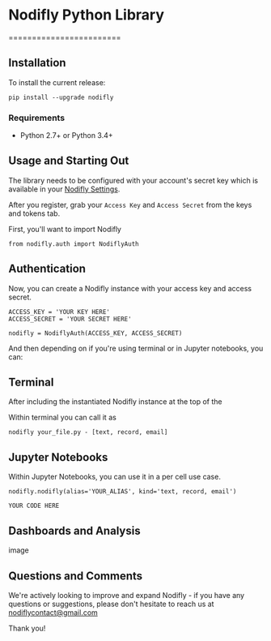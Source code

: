 # Nodifly Python Library
========================

## Installation

To install the current release: 

```
pip install --upgrade nodifly 
```

### Requirements 

- Python 2.7+ or Python 3.4+

## Usage and Starting Out

The library needs to be configured with your account's secret key which is available 
in your [Nodifly Settings](https://nodifly.com/logged_settings). 

After you register, grab your `Access Key` and `Access Secret` from the keys and tokens tab. 

First, you'll want to import Nodifly 

```
from nodifly.auth import NodiflyAuth
```

## Authentication 

Now, you can create a Nodifly instance with your access key and access secret. 

```
ACCESS_KEY = 'YOUR KEY HERE'
ACCESS_SECRET = 'YOUR SECRET HERE'

nodifly = NodiflyAuth(ACCESS_KEY, ACCESS_SECRET)
```

And then depending on if you're using terminal or in Jupyter notebooks, you can:

## Terminal 

After including the instantiated Nodifly instance at the top of the 

Within terminal you can call it as 

```
nodifly your_file.py - [text, record, email]
```

## Jupyter Notebooks 

Within Jupyter Notebooks, you can use it in a per cell use case.

```
nodifly.nodifly(alias='YOUR_ALIAS', kind='text, record, email')

YOUR CODE HERE
```

## Dashboards and Analysis

image

## Questions and Comments 

We're actively looking to improve and expand Nodifly - if you have any questions or suggestions, please don't hesitate
to reach us at nodiflycontact@gmail.com 

Thank you!




